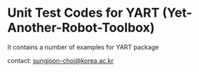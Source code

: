 # Unit Test Codes for YART (Yet-Another-Robot-Toolbox)

It contains a number of examples for YART package

contact: sungjoon-choi@korea.ac.kr

